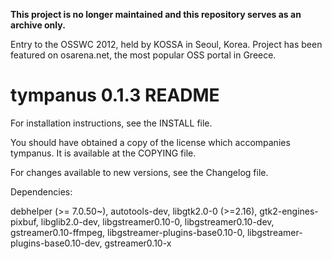 **This project is no longer maintained and this repository serves as an archive only.**

Entry to the OSSWC 2012, held by KOSSA in Seoul, Korea. Project has been featured on osarena.net, the most popular OSS portal in Greece.

tympanus 0.1.3 README
===================

For installation instructions, see the INSTALL file.

You should have obtained a copy of the license which accompanies tympanus. It is available at the COPYING file.

For changes available to new versions, see the Changelog file.

Dependencies: 

debhelper (>= 7.0.50~),
autotools-dev,
libgtk2.0-0 (>=2.16),
gtk2-engines-pixbuf,
libglib2.0-dev,
libgstreamer0.10-0,
libgstreamer0.10-dev,
gstreamer0.10-ffmpeg,
libgstreamer-plugins-base0.10-0,
libgstreamer-plugins-base0.10-dev,
gstreamer0.10-x

